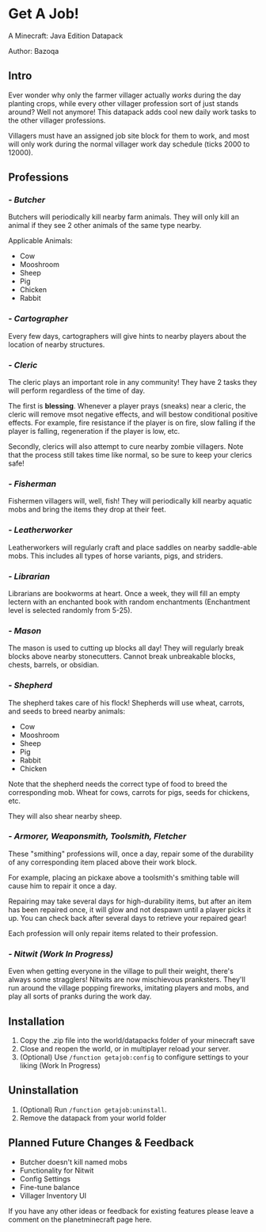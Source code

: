 # Get A Job!
A Minecraft: Java Edition Datapack

Author: Bazoqa

## Intro 
Ever wonder why only the farmer villager actually *works* during the day planting crops, while every other villager profession sort of just stands around? Well not anymore! This datapack adds cool new daily work tasks to the other villager professions.

Villagers must have an assigned job site block for them to work, and most will only work during the normal villager work day schedule (ticks 2000 to 12000).

## Professions

### *- Butcher*
Butchers will periodically kill nearby farm animals. They will only kill an animal if they see 2 other animals of the same type nearby.

Applicable Animals:
- Cow
- Mooshroom
- Sheep
- Pig
- Chicken
- Rabbit

### *- Cartographer*
Every few days, cartographers will give hints to nearby players about the location of nearby structures.

### *- Cleric*
The cleric plays an important role in any community! They have 2 tasks they will perform regardless of the time of day.

The first is **blessing**. Whenever a player prays (sneaks) near a cleric, the cleric will remove msot negative effects, and will bestow conditional positive effects. For example, fire resistance if the player is on fire, slow falling if the player is falling, regeneration if the player is low, etc.

Secondly, clerics will also attempt to cure nearby zombie villagers. Note that the process still takes time like normal, so be sure to keep your clerics safe!

### *- Fisherman*
Fishermen villagers will, well, fish! They will periodically kill nearby aquatic mobs and bring the items they drop at their feet.

### *- Leatherworker*
Leatherworkers will regularly craft and place saddles on nearby saddle-able mobs. This includes all types of horse variants, pigs, and striders.

### *- Librarian*
Librarians are bookworms at heart. Once a week, they will fill an empty lectern with an enchanted book with random enchantments (Enchantment level is selected randomly from 5-25).

### *- Mason*
The mason is used to cutting up blocks all day! They will regularly break blocks above nearby stonecutters. Cannot break unbreakable blocks, chests, barrels, or obsidian.

### *- Shepherd*
The shepherd takes care of his flock! Shepherds will use wheat, carrots, and seeds to breed nearby animals:

- Cow
- Mooshroom
- Sheep
- Pig
- Rabbit
- Chicken

Note that the shepherd needs the correct type of food to breed the corresponding mob. Wheat for cows, carrots for pigs, seeds for chickens, etc.

They will also shear nearby sheep.

### *- Armorer, Weaponsmith, Toolsmith, Fletcher*
These "smithing" professions will, once a day, repair some of the durability of any corresponding item placed above their work block. 

For example, placing an pickaxe above a toolsmith's smithing table will cause him to repair it once a day.

Repairing may take several days for high-durability items, but after an item has been repaired once, it will glow and not despawn until a player picks it up. You can check back after several days to retrieve your repaired gear!

Each profession will only repair items related to their profession.

### *- Nitwit (Work In Progress)*
Even when getting everyone in the village to pull their weight, there's always some stragglers! Nitwits are now mischievous pranksters. They'll run around the village popping fireworks, imitating players and mobs, and play all sorts of pranks during the work day.

## Installation
1) Copy the .zip file into the world/datapacks folder of your minecraft save
2) Close and reopen the world, or in multiplayer reload your server.
3) (Optional) Use `/function getajob:config` to configure settings to your liking (Work In Progress)

## Uninstallation
1) (Optional) Run `/function getajob:uninstall`.
2) Remove the datapack from your world folder

## Planned Future Changes & Feedback
- Butcher doesn't kill named mobs
- Functionality for Nitwit
- Config Settings
- Fine-tune balance
- Villager Inventory UI

If you have any other ideas or feedback for existing features please leave a comment on the planetminecraft page here.
